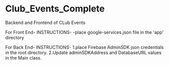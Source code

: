 # Club_Events_Complete
Backend and Frontend of CLub Events

For Front End-
INSTRUCTIONS- -place google-services.json file in the 'app' directory

For Back End-
INSTRUCTIONS- 1.place Firebase AdminSDK json credentials in the root directory. 
2.Update adminSDKAddress and DatabaseURL values in the Main class.
